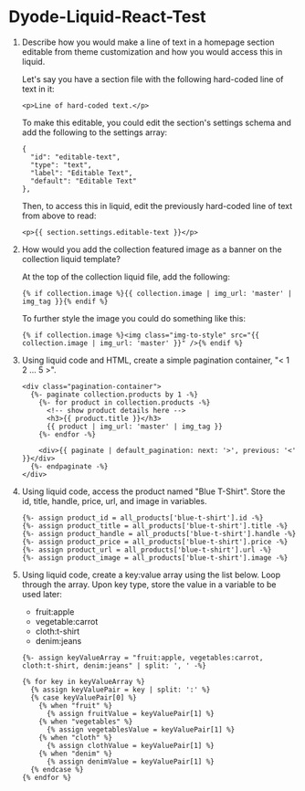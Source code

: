 # Dyode-Liquid-React-Test

1. Describe how you would make a line of text in a homepage section editable from theme customization and how you would access this in liquid.

    Let's say you have a section file with the following hard-coded line of text in it:
    ```
    <p>Line of hard-coded text.</p>
    ```

    To make this editable, you could edit the section's settings schema and add the following to the settings array:
      ```
      {
        "id": "editable-text",
        "type": "text",
        "label": "Editable Text",
        "default": "Editable Text"
      },
      ```

    Then, to access this in liquid, edit the previously hard-coded line of text from above to read:
    ```
    <p>{{ section.settings.editable-text }}</p>
    ```

2. How would you add the collection featured image as a banner on the collection liquid template?

    At the top of the collection liquid file, add the following:
    ```
    {% if collection.image %}{{ collection.image | img_url: 'master' | img_tag }}{% endif %}
    ```

    To further style the image you could do something like this:
    ```
    {% if collection.image %}<img class="img-to-style" src="{{ collection.image | img_url: 'master' }}" />{% endif %}
    ```

3. Using liquid code and HTML, create a simple pagination container, "< 1 2 ... 5 >".
    ```
    <div class="pagination-container">
      {%- paginate collection.products by 1 -%}
        {%- for product in collection.products -%}
          <!-- show product details here -->
          <h3>{{ product.title }}</h3>
          {{ product | img_url: 'master' | img_tag }}
        {%- endfor -%}

        <div>{{ paginate | default_pagination: next: '>', previous: '<' }}</div>
      {%- endpaginate -%}
    </div>
    ```

4. Using liquid code, access the product named "Blue T-Shirt". Store the id, title, handle, price, url, and image in variables.
    ```
    {%- assign product_id = all_products['blue-t-shirt'].id -%}
    {%- assign product_title = all_products['blue-t-shirt'].title -%}
    {%- assign product_handle = all_products['blue-t-shirt'].handle -%}
    {%- assign product_price = all_products['blue-t-shirt'].price -%}
    {%- assign product_url = all_products['blue-t-shirt'].url -%}
    {%- assign product_image = all_products['blue-t-shirt'].image -%}
    ```

5. Using liquid code, create a key:value array using the list below. Loop through the array. Upon key type, store the value in a variable to be used later:
   - fruit:apple
   - vegetable:carrot
   - cloth:t-shirt
   - denim:jeans

    ```
    {%- assign keyValueArray = "fruit:apple, vegetables:carrot, cloth:t-shirt, denim:jeans" | split: ', ' -%}

    {% for key in keyValueArray %}
      {% assign keyValuePair = key | split: ':' %}
      {% case keyValuePair[0] %}
        {% when "fruit" %}
          {% assign fruitValue = keyValuePair[1] %}
        {% when "vegetables" %}
          {% assign vegetablesValue = keyValuePair[1] %}
        {% when "cloth" %}
          {% assign clothValue = keyValuePair[1] %}
        {% when "denim" %}
          {% assign denimValue = keyValuePair[1] %}
      {% endcase %}
    {% endfor %}
    ```
